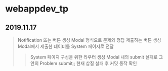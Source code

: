 # webappdev_tp

## 2019.11.17
> Notification 뜨는 버튼 생성
> Modal 형식으로 문제와 정답 제출하는 버튼 생성
> Modal에서 제출한 데이터를 System 페이지로 전달
>> System 페이지 구성을 위한 라우터 생성
>> Modal 내의 submit 실패로 그 안의 Problem submit;;
>> 현재 삽질 실패 후 커밋
> 동작 확인
